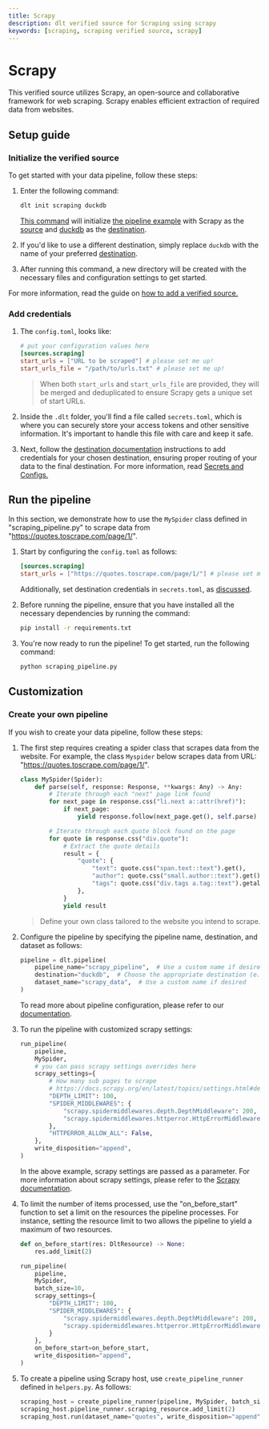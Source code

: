 ```yaml
---
title: Scrapy
description: dlt verified source for Scraping using scrapy
keywords: [scraping, scraping verified source, scrapy]
---
```


# Scrapy

This verified source utilizes Scrapy, an open-source and collaborative framework for web scraping.
Scrapy enables efficient extraction of required data from websites.

## Setup guide

### Initialize the verified source

To get started with your data pipeline, follow these steps:

1. Enter the following command:

   ```sh
   dlt init scraping duckdb
   ```

   [This command](../../reference/command-line-interface) will initialize
   [the pipeline example](https://github.com/dlt-hub/verified-sources/blob/master/sources/scraping_pipeline.py)
   with Scrapy as the [source](../../general-usage/source) and [duckdb](../destinations/duckdb.md)
   as the [destination](../destinations).

1. If you'd like to use a different destination, simply replace `duckdb` with the name of your
   preferred [destination](../destinations).

1. After running this command, a new directory will be created with the necessary files and
   configuration settings to get started.

For more information, read the guide on
[how to add a verified source.](../../walkthroughs/add-a-verified-source)

### Add credentials

1. The `config.toml`, looks like:
   ```toml
   # put your configuration values here
   [sources.scraping]
   start_urls = ["URL to be scraped"] # please set me up!
   start_urls_file = "/path/to/urls.txt" # please set me up!
   ```
   > When both `start_urls` and `start_urls_file` are provided, they will be merged and deduplicated
   > to ensure Scrapy gets a unique set of start URLs.

1. Inside the `.dlt` folder, you'll find a file called `secrets.toml`, which is where you can securely
   store your access tokens and other sensitive information. It's important to handle this
   file with care and keep it safe.

1. Next, follow the [destination documentation](../../dlt-ecosystem/destinations) instructions to
   add credentials for your chosen destination, ensuring proper routing of your data to the final
   destination.
For more information, read [Secrets and Configs.](../../general-usage/credentials)

## Run the pipeline

In this section, we demonstrate how to use the `MySpider` class defined in "scraping_pipeline.py" to
scrape data from "https://quotes.toscrape.com/page/1/".

1. Start by configuring the `config.toml` as follows:

   ```toml
   [sources.scraping]
   start_urls = ["https://quotes.toscrape.com/page/1/"] # please set me up!
   ```

   Additionally, set destination credentials in `secrets.toml`, as [discussed](#add-credentials).

1. Before running the pipeline, ensure that you have installed all the necessary dependencies by
   running the command:

   ```sh
   pip install -r requirements.txt
   ```

1. You're now ready to run the pipeline! To get started, run the following command:

   ```sh
   python scraping_pipeline.py
   ```

## Customization



### Create your own pipeline

If you wish to create your data pipeline, follow these steps:

1. The first step requires creating a spider class that scrapes data
   from the website. For example, the class `Myspider` below scrapes data from
   URL: "https://quotes.toscrape.com/page/1/".

   ```py
   class MySpider(Spider):
       def parse(self, response: Response, **kwargs: Any) -> Any:
           # Iterate through each "next" page link found
           for next_page in response.css("li.next a::attr(href)"):
               if next_page:
                   yield response.follow(next_page.get(), self.parse)

           # Iterate through each quote block found on the page
           for quote in response.css("div.quote"):
               # Extract the quote details
               result = {
                   "quote": {
                       "text": quote.css("span.text::text").get(),
                       "author": quote.css("small.author::text").get(),
                       "tags": quote.css("div.tags a.tag::text").getall(),
                   },
               }
               yield result

   ```

   > Define your own class tailored to the website you intend to scrape.

1. Configure the pipeline by specifying the pipeline name, destination, and dataset as follows:

   ```py
   pipeline = dlt.pipeline(
       pipeline_name="scrapy_pipeline",  # Use a custom name if desired
       destination="duckdb",  # Choose the appropriate destination (e.g., bigquery, redshift)
       dataset_name="scrapy_data",  # Use a custom name if desired
   )
   ```

   To read more about pipeline configuration, please refer to our
   [documentation](../../general-usage/pipeline).

1. To run the pipeline with customized scrapy settings:

   ```py
   run_pipeline(
       pipeline,
       MySpider,
       # you can pass scrapy settings overrides here
       scrapy_settings={
           # How many sub pages to scrape
           # https://docs.scrapy.org/en/latest/topics/settings.html#depth-limit
           "DEPTH_LIMIT": 100,
           "SPIDER_MIDDLEWARES": {
               "scrapy.spidermiddlewares.depth.DepthMiddleware": 200,
               "scrapy.spidermiddlewares.httperror.HttpErrorMiddleware": 300,
           },
           "HTTPERROR_ALLOW_ALL": False,
       },
       write_disposition="append",
   )
   ```

   In the above example, scrapy settings are passed as a parameter. For more information about
   scrapy settings, please refer to the
   [Scrapy documentation](https://docs.scrapy.org/en/latest/topics/settings.html).

1. To limit the number of items processed, use the "on_before_start" function to set a limit on
   the resources the pipeline processes. For instance, setting the resource limit to two allows
   the pipeline to yield a maximum of two resources.

   ```py
   def on_before_start(res: DltResource) -> None:
       res.add_limit(2)

   run_pipeline(
       pipeline,
       MySpider,
       batch_size=10,
       scrapy_settings={
           "DEPTH_LIMIT": 100,
           "SPIDER_MIDDLEWARES": {
               "scrapy.spidermiddlewares.depth.DepthMiddleware": 200,
               "scrapy.spidermiddlewares.httperror.HttpErrorMiddleware": 300,
           }
       },
       on_before_start=on_before_start,
       write_disposition="append",
   )
   ```

1. To create a pipeline using Scrapy host, use `create_pipeline_runner` defined in
   `helpers.py`. As follows:

   ```py
   scraping_host = create_pipeline_runner(pipeline, MySpider, batch_size=10)
   scraping_host.pipeline_runner.scraping_resource.add_limit(2)
   scraping_host.run(dataset_name="quotes", write_disposition="append")
   ```

